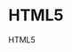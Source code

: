 # HTML5
HTML5
<div data-iframe-width="150" data-iframe-height="270" data-share-badge-id="5e4f2129-9dfd-405c-ab37-5235469fb74c" data-share-badge-host="https://www.credly.com"></div><script type="text/javascript" async src="//cdn.credly.com/assets/utilities/embed.js"></script>
